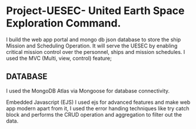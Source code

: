 # Project-UESEC- United Earth Space Exploration Command.
I build the web app portal and mongo db json database to store the ship Mission and Scheduling Operation.
It will serve the UESEC by enabling critical mission control over the personnel, ships and mission schedules.
I used the MVC (Multi, view, control) feature;

DATABASE 
------------------
I used the MongoDB Atlas via Mongoose for database connectivity.

Embedded Javascript (EJS)
I used ejs for advanced features and make web app modern apart from it, I used the error handing 
techniques like try catch block and performs the CRUD operation and aggregation to filter out the 
data.


